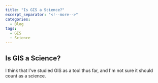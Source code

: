 ```yaml
---
title: "Is GIS a Science?"
excerpt_separator: "<!--more-->"
categories:
  - Blog
tags:
  - GIS
  - Science
---
```


## Is GIS a Science?
I think that I've studied GIS as a tool thus far, and I'm not sure it should count as a science. 